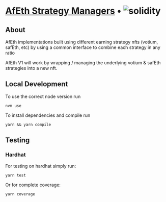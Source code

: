 # [AfEth Strategy Managers](https://www.asymmetry.finance/) • ![solidity](https://img.shields.io/badge/solidity-0.8.19-lightgrey)

## About

AfEth implementations built using different earning strategy nfts (votium, safEth, etc) by using a common interface to combine each strategy in any ratio

AfEth V1 will work by wrapping / managing the underlying votium & safEth strategies into a new nft.

## Local Development

To use the correct node version run

```
nvm use
```

To install dependencies and compile run

```
yarn && yarn compile
```

## Testing

### Hardhat

For testing on hardhat simply run:

```
yarn test
```

Or for complete coverage:

```
yarn coverage
```
